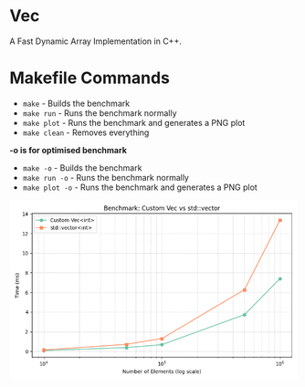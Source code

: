# Vec
A Fast Dynamic Array Implementation in C++.

# Makefile Commands
- `make` - Builds the benchmark
- `make run` - Runs the benchmark normally
- `make plot` - Runs the benchmark and generates a PNG plot
- `make clean` - Removes everything

**-o is for optimised benchmark**
- `make -o` - Builds the benchmark
- `make run -o` - Runs the benchmark normally
- `make plot -o` - Runs the benchmark and generates a PNG plot

 ![Benchmark Results](https://github.com/ankushT369/Vec/blob/main/benchmark.png)

